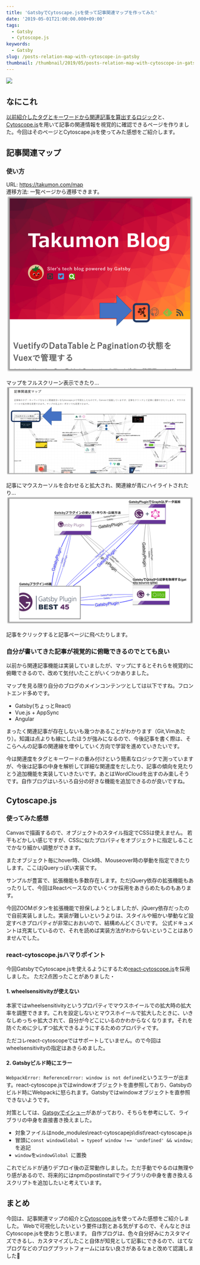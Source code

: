 ```yaml
---
title: 'GatsbyでCytoscape.jsを使って記事関連マップを作ってみた'
date: '2019-05-01T21:00:00.000+09:00'
tags:
  - Gatsby
  - Cytoscope.js
keywords:
  - Gatsby
slug: /posts-relation-map-with-cytoscope-in-gatsby
thumbnail: /thumbnail/2019/05/posts-relation-map-with-cytoscope-in-gatsby.png
---
```


![](/thumbnail/2019/05/posts-relation-map-with-cytoscope-in-gatsby.png)

## なにこれ
[以前紹介したタグとキーワードから関連記事を算出するロジック](https://takumon.com/gatsby-related-posts-like-hugo)と、 [Cytoscope.js](http://js.cytoscape.org/)を用いて記事の関連情報を視覚的に確認できるページを作りました。今回はそのページとCytoscape.jsを使ってみた感想をご紹介します。

## 記事関連マップ

### 使い方
URL: https://takumon.com/map <br/>
遷移方法: 一覧ページから遷移できます。 <br/>
![](./map-link.png)
<br/>

マップをフルスクリーン表示できたり...
![](./fullscreen-button.png)
<br/>

記事にマウスカーソルを合わせると拡大され、関連線が青にハイライトされたり...
![](./hover-style.png)
<br/>

記事をクリックすると記事ページに飛べたりします。


### 自分が書いてきた記事が視覚的に俯瞰できるのでとても良い

以前から関連記事機能は実装していましたが、マップにするとそれらを視覚的に俯瞰できるので、改めて気付いたことがいくつかありました。

マップを見る限り自分のブログのメインコンテンツとしては以下ですね。フロントエンド多めです。

* Gatsby(ちょっとReact)
* Vue.js + AppSync
* Angular


まったく関連記事が存在しないも幾つかあることがわかります（Git,Vimあたり）。知識は点よりも線にしたほうが強みになるので、今後記事を書く際は、そこらへんの記事の関連線を増やしていく方向で学習を進めていきたいです。


今は関連度をタグとキーワードの重み付けという簡素なロジックで測っていますが、今後は記事の中身を解析して詳細な関連度をだしたり、記事の傾向を見たりとう追加機能を実装していきたいです。あとはWordCloudを出すのみ楽しそうです。自作ブログはいろいろ自分の好きな機能を追加できるのが良いですね。


## Cytoscape.js

### 使ってみた感想

Canvasで描画するので、オブジェクトのスタイル指定でCSSは使えません。
若干もどかしい感じですが、CSSに似たプロパティをオブジェクトに指定しることでかなり細かい調整ができます。

またオブジェクト毎にhover時、Click時、Mouseover時の挙動を指定できたりします。ここはjQueryっぽい実装です。

サンプルが豊富で、拡張機能も多数存在します。ただjQuery依存の拡張機能もあったりして、今回はReactベースなのでいくつか採用をあきらめたものもあります。

今回ZOOMボタンを拡張機能で担保しようとしましたが、jQuery依存だったので自前実装しました。実装が難しいというよりは、スタイルや細かい挙動など設定すべきプロパティが非常におおいので、結構めんどくさいです。
公式ドキュメントは充実しているので、それを読めば実装方法がわからないということはありませんでした。

### react-cytoscope.jsハマりポイント

今回GatsbyでCytoscape.jsを使えるようにするため[react-cytoscope.js](https://github.com/plotly/react-cytoscapejs)を採用しました。
ただ2点困ったことがありました・


#### 1. wheelsensitivityが使えない
本家ではwheelsensitivityというプロパティでマウスホイールでの拡大時の拡大率を調整できます。これを設定しないとマウスホイールで拡大したときに、いきなしめっちゃ拡大されて、自分が今どこにいるのかわからなくなります。それを防ぐために少しずつ拡大できるようにするためのプロパティです。

ただコレreact-cytoscopeではサポートしていません。ので今回はwheelsensitivityの指定はあきらめました。

#### 2. Gatsbyビルド時にエラー
`WebpackError: ReferenceError: window is not defined`というエラーが出ます。react-cytoscope.jsではwindowオブジェクトを直参照しており、Gatsbyのビルド時にWebpackに怒られます。Gatsbyではwindowオブジェクトを直参照できないようです。

対策としては、[Gatsgyでイシュー](https://github.com/gatsbyjs/gatsby/issues/309#issuecomment-302043875)があがっており、そちらを参考にして、ライブラリの中身を直接書き換えました。

* 対象ファイルはnode_modules\react-cytoscapejs\dist\react-cytoscape.js
* 冒頭に`const windowGlobal = typeof window !== 'undefined' && window;`を追記
* `window`を`windowGlobal `に置換

これでビルドが通りデプロイ後の正常動作しました。ただ手動でやるのは無理やり感があるので、将来的にはnpmのpostinstallでライブラリの中身を書き換える
スクリプトを追加したいと考えています。


## まとめ
今回は、記事関連マップの紹介と[Cytoscope.js](http://js.cytoscape.org/)を使ってみた感想をご紹介しました。
Webで可視化したいという要件は割とある気がするので、そんなときはCytoscope.jsを使おうと思います。
自作ブログは、色々自分好みにカスタマイズできるし、カスタマイズしたこと自体が知見として記事にできるので、はてなブログなどのブログプラットフォームにはない良さがあるなぁと改めて認識しました🍅
